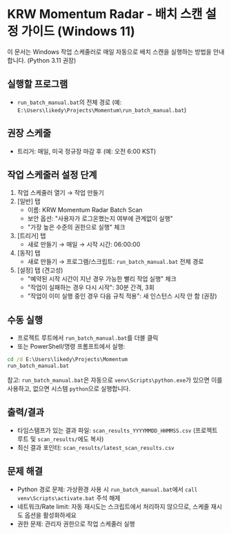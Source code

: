 # KRW Momentum Radar - 배치 스캔 설정 가이드 (Windows 11)

이 문서는 Windows 작업 스케줄러로 매일 자동으로 배치 스캔을 실행하는 방법을 안내합니다. (Python 3.11 권장)

## 실행할 프로그램
- `run_batch_manual.bat`의 전체 경로 (예: `E:\Users\likedy\Projects\Momentum\run_batch_manual.bat`)

## 권장 스케줄
- 트리거: 매일, 미국 정규장 마감 후 (예: 오전 6:00 KST)

## 작업 스케줄러 설정 단계
1. 작업 스케줄러 열기 → 작업 만들기
2. [일반] 탭
   - 이름: KRW Momentum Radar Batch Scan
   - 보안 옵션: "사용자가 로그온했는지 여부에 관계없이 실행"
   - "가장 높은 수준의 권한으로 실행" 체크
3. [트리거] 탭
   - 새로 만들기 → 매일 → 시작 시간: 06:00:00
4. [동작] 탭
   - 새로 만들기 → 프로그램/스크립트: `run_batch_manual.bat` 전체 경로
5. [설정] 탭 (견고성)
   - "예약된 시작 시간이 지난 경우 가능한 빨리 작업 실행" 체크
   - "작업이 실패하는 경우 다시 시작": 30분 간격, 3회
   - "작업이 이미 실행 중인 경우 다음 규칙 적용": 새 인스턴스 시작 안 함 (권장)

## 수동 실행
- 프로젝트 루트에서 `run_batch_manual.bat`를 더블 클릭
- 또는 PowerShell/명령 프롬프트에서 실행:

```bat
cd /d E:\Users\likedy\Projects\Momentum
run_batch_manual.bat
```

참고: `run_batch_manual.bat`은 자동으로 `venv\Scripts\python.exe`가 있으면 이를 사용하고, 없으면 시스템 `python`으로 실행합니다.

## 출력/결과
- 타임스탬프가 있는 결과 파일: `scan_results_YYYYMMDD_HHMMSS.csv` (프로젝트 루트 및 `scan_results/`에도 복사)
- 최신 결과 포인터: `scan_results/latest_scan_results.csv`

## 문제 해결
- Python 경로 문제: 가상환경 사용 시 `run_batch_manual.bat`에서 `call venv\Scripts\activate.bat` 주석 해제
- 네트워크/Rate limit: 자동 재시도는 스크립트에서 처리하지 않으므로, 스케줄 재시도 옵션을 활성화하세요
- 권한 문제: 관리자 권한으로 작업 스케줄러 실행



